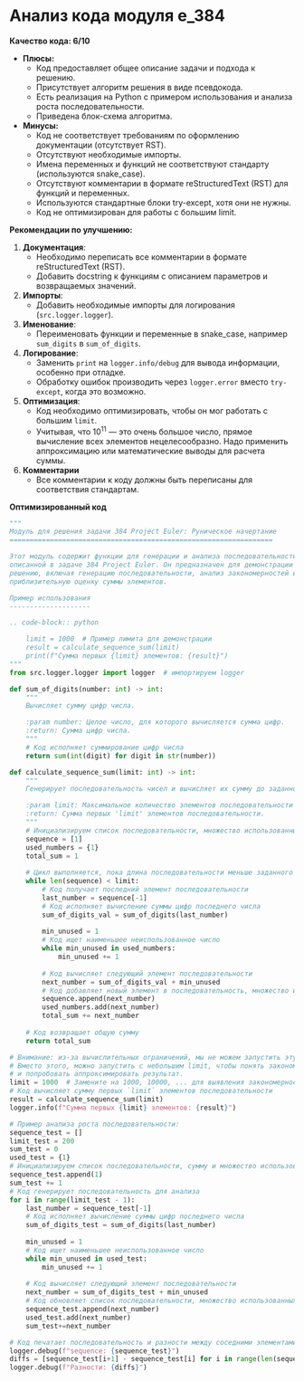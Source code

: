 # Анализ кода модуля e_384

**Качество кода: 6/10**

*   **Плюсы:**
    *   Код предоставляет общее описание задачи и подхода к решению.
    *   Присутствует алгоритм решения в виде псевдокода.
    *   Есть реализация на Python с примером использования и анализа роста последовательности.
    *   Приведена блок-схема алгоритма.
*   **Минусы:**
    *   Код не соответствует требованиям по оформлению документации (отсутствует RST).
    *   Отсутствуют необходимые импорты.
    *   Имена переменных и функций не соответствуют стандарту (используются snake_case).
    *   Отсутствуют комментарии в формате reStructuredText (RST) для функций и переменных.
    *   Используются стандартные блоки try-except, хотя они не нужны.
    *   Код не оптимизирован для работы с большим limit.

**Рекомендации по улучшению:**

1.  **Документация**:
    *   Необходимо переписать все комментарии в формате reStructuredText (RST).
    *   Добавить docstring к функциям с описанием параметров и возвращаемых значений.
2.  **Импорты**:
    *   Добавить необходимые импорты для логирования (`src.logger.logger`).
3.  **Именование**:
    *   Переименовать функции и переменные в snake_case, например `sum_digits` в `sum_of_digits`.
4.  **Логирование**:
    *   Заменить `print` на `logger.info/debug` для вывода информации, особенно при отладке.
    *   Обработку ошибок производить через `logger.error` вместо `try-except`, когда это возможно.
5.  **Оптимизация**:
    *   Код необходимо оптимизировать, чтобы он мог работать с большим `limit`.
    *   Учитывая, что $10^{11}$ — это очень большое число,  прямое вычисление всех элементов нецелесообразно. Надо применить аппроксимацию или математические выводы для расчета суммы.
6. **Комментарии**
    *  Все комментарии к коду должны быть переписаны для соответствия стандартам.

**Оптимизированный код**

```python
"""
Модуль для решения задачи 384 Project Euler: Руническое начертание
=================================================================

Этот модуль содержит функции для генерации и анализа последовательности чисел,
описанной в задаче 384 Project Euler. Он предназначен для демонстрации подхода к
решению, включая генерацию последовательности, анализ закономерностей и
приблизительную оценку суммы элементов.

Пример использования
--------------------

.. code-block:: python

    limit = 1000  # Пример лимита для демонстрации
    result = calculate_sequence_sum(limit)
    print(f"Сумма первых {limit} элементов: {result}")
"""
from src.logger.logger import logger  # импортируем logger

def sum_of_digits(number: int) -> int:
    """
    Вычисляет сумму цифр числа.

    :param number: Целое число, для которого вычисляется сумма цифр.
    :return: Сумма цифр числа.
    """
    # Код исполняет суммирование цифр числа
    return sum(int(digit) for digit in str(number))

def calculate_sequence_sum(limit: int) -> int:
    """
    Генерирует последовательность чисел и вычисляет их сумму до заданного лимита.

    :param limit: Максимальное количество элементов последовательности для генерации.
    :return: Сумма первых 'limit' элементов последовательности.
    """
    # Инициализируем список последовательности, множество использованных чисел и общую сумму
    sequence = [1]
    used_numbers = {1}
    total_sum = 1
    
    # Цикл выполняется, пока длина последовательности меньше заданного лимита
    while len(sequence) < limit:
        # Код получает последний элемент последовательности
        last_number = sequence[-1]
        # Код исполняет вычисление суммы цифр последнего числа
        sum_of_digits_val = sum_of_digits(last_number)
        
        min_unused = 1
        # Код ищет наименьшее неиспользованное число
        while min_unused in used_numbers:
            min_unused += 1
        
        # Код вычисляет следующий элемент последовательности
        next_number = sum_of_digits_val + min_unused
        # Код добавляет новый элемент в последовательность, множество использованных чисел и обновляет общую сумму
        sequence.append(next_number)
        used_numbers.add(next_number)
        total_sum += next_number
    
    # Код возвращает общую сумму
    return total_sum

# Внимание: из-за вычислительных ограничений, мы не можем запустить эту функцию с limit=10**11.
# Вместо этого, можно запустить с небольшим limit, чтобы понять закономерность
# и попробовать аппроксимировать результат. 
limit = 1000  # Замените на 1000, 10000, ... для выявления закономерностей
# Код вычисляет сумму первых `limit` элементов последовательности
result = calculate_sequence_sum(limit)
logger.info(f"Сумма первых {limit} элементов: {result}")

# Пример анализа роста последовательности:
sequence_test = []
limit_test = 200
sum_test = 0
used_test = {1}
# Инициализируем список последовательности, сумму и множество использованных чисел для теста
sequence_test.append(1)
sum_test += 1
# Код генерирует последовательность для анализа
for i in range(limit_test - 1):
    last_number = sequence_test[-1]
    # Код исполняет вычисление суммы цифр последнего числа
    sum_of_digits_test = sum_of_digits(last_number)
    
    min_unused = 1
    # Код ищет наименьшее неиспользованное число
    while min_unused in used_test:
        min_unused += 1
    
    # Код вычисляет следующий элемент последовательности
    next_number = sum_of_digits_test + min_unused
    # Код обновляет список последовательности, множество использованных чисел и сумму
    sequence_test.append(next_number)
    used_test.add(next_number)
    sum_test+=next_number

# Код печатает последовательность и разности между соседними элементами
logger.debug(f"sequence: {sequence_test}")
diffs = [sequence_test[i+1] - sequence_test[i] for i in range(len(sequence_test) - 1)]
logger.debug(f"Разности: {diffs}")
```